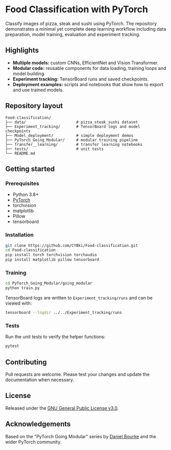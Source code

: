 # Food Classification with PyTorch

Classify images of pizza, steak and sushi using PyTorch.  The repository demonstrates a minimal yet complete deep learning workflow including data preparation, model training, evaluation and experiment tracking.

## Highlights

* **Multiple models:** custom CNNs, EfficientNet and Vision Transformer.
* **Modular code:** reusable components for data loading, training loops and model building.
* **Experiment tracking:** TensorBoard runs and saved checkpoints.
* **Deployment examples:** scripts and notebooks that show how to export and use trained models.

## Repository layout

```
Food-classification/
├── data/                      # pizza_steak_sushi dataset
├── Experiment_tracking/       # TensorBoard logs and model checkpoints
├── Model_deployment/          # simple deployment demos
├── PyTorch_Going_Modular/     # modular training pipeline
├── Transfer__learning/        # transfer learning notebooks
├── tests/                     # unit tests
└── README.md
```

## Getting started

### Prerequisites

* Python 3.8+
* [PyTorch](https://pytorch.org/)
* torchvision
* matplotlib
* Pillow
* tensorboard

### Installation

```bash
git clone https://github.com/CYBki/Food-classification.git
cd Food-classification
pip install torch torchvision torchaudio
pip install matplotlib pillow tensorboard
```

### Training

```bash
cd PyTorch_Going_Modular/going_modular
python train.py
```

TensorBoard logs are written to `Experiment_tracking/runs` and can be viewed with:

```bash
tensorboard --logdir ../../Experiment_tracking/runs
```

### Tests

Run the unit tests to verify the helper functions:

```bash
pytest
```

## Contributing

Pull requests are welcome.  Please test your changes and update the documentation when necessary.

## License

Released under the [GNU General Public License v3.0](LICENSE).

## Acknowledgements

Based on the "PyTorch Going Modular" series by [Daniel Bourke](https://github.com/mrdbourke) and the wider PyTorch community.
